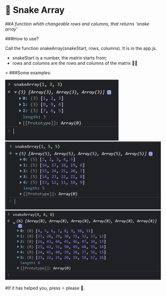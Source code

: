 # 🐍 Snake Array
##_A function whith changeable rows and columns, that returns 'snake array'_

###How to use?

Call the function snakeArray(snakeStart, rows, columns). It is in the app.js.

- snakeStart is a number, the matrix starts from;
- rows and columns  are the rows and columns of the matrix 💁‍♂️

< ###Some examples: 

![alt text](https://github.com/davidkachor/snake-array-with-changeable-rows-and-columns/blob/main/examples/ex1.png)
![alt text](https://github.com/davidkachor/snake-array-with-changeable-rows-and-columns/blob/main/examples/ex2.png)
![alt text](https://github.com/davidkachor/snake-array-with-changeable-rows-and-columns/blob/main/examples/ex3.png)

#If it has helped you, press ⭐️ please 🥲.
